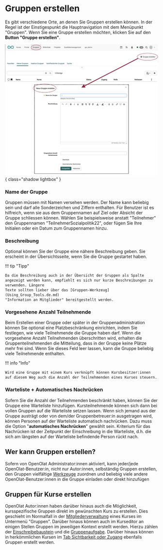 # Gruppen erstellen

Es gibt verschiedene Orte, an denen Sie Gruppen erstellen können. In der Regel ist der Einstigespunkt die Hauptnavigation mit dem Menüpunkt "Gruppen". Wenn Sie eine Gruppe erstellen möchten, klicken Sie auf den **Button "Gruppe erstellen"**.

![create_groups_v1_de.png](assets/create_groups_v1_de.png){ class="shadow lightbox" }


### Name der Gruppe

Gruppen müssen mit Namen versehen werden. Der Name kann beliebig sein und darf
alle Sonderzeichen und Ziffern enthalten. Für Benutzer ist es hilfreich, wenn
sie aus dem Gruppennamen auf Ziel oder Absicht der Gruppe schliessen können.
Wählen Sie beispielsweise anstatt "Teilnehmer" den Gruppennamen
"TeilnehmerSozialpolitik22", oder fügen Sie Ihre Initialen oder ein Datum zum
Gruppennamen hinzu.

### Beschreibung

Optional können Sie der Gruppe eine nähere Beschreibung geben. Sie erscheint
in der Übersichtsseite, wenn Sie die Gruppe gestartet haben.

!!! tip "Tipp"

    Da die Beschreibung auch in der Übersicht der Gruppen als Spalte angezeigt werden kann, empfiehlt es sich nur kurze Beschreibungen zu verwenden. Längere
    Texte sollten lieber über das [Gruppen-Werkzeug](Using_Group_Tools.de.md)
    "Information an Mitglieder" bereitgestellt werden.

###  Vorgesehene Anzahl Teilnehmende

Beim Erstellen einer Gruppe oder später in der Gruppenadministration können Sie optional eine Platzbeschränkung einrichten, indem Sie festlegen, wie viele
Teilnehmende die Gruppe haben darf. Wenn die vorgesehene Anzahl Teilnehmenden überschritten wird, erhalten die Gruppenteilnehmenden die Mitteilung, dass in der Gruppe keine Plätze mehr frei sind. Wenn Sie dieses Feld leer lassen, kann die Gruppe beliebig viele Teilnehmende enthalten.

!!! info "Info"

    Wird eine Gruppe mit einem Kurs verknüpft können Kursbesitzer:innen auf diesem Weg auch die Anzahl der Teilnehmenden eines Kurses steuern.

### Warteliste + Automatisches Nachrücken

Sofern Sie die Anzahl der Teilnehmenden beschränkt haben, können Sie der Gruppe eine Warteliste hinzufügen. Kursteilnehmende können sich dann bei vollen Gruppen auf die Warteliste setzen lassen. Wenn sich jemand aus der Gruppe austrägt
oder von dem/der Gruppenbetreuer:in ausgetragen wird, können Personen auf der Warteliste automatisch nachrücken. Dazu muss die Option "**automatisches Nachrücken**"
gewählt sein. Kriterium für das Nachrücken ist der Zeitpunkt der Einschreibung in die Warteliste, d.h. die sich am längsten auf der Warteliste befindende Person rückt nach.

## Wer kann Gruppen erstellen?

Sofern von OpenOlat Administrator:innen aktiviert, kann jeder/jede OpenOlat-Benutzer:in,
nicht nur Autor:innen, selbständig Gruppen erstellen, den Gruppen vielfältige
[Werkzeuge](Using_Group_Tools.de.md) zuordnen und beliebig
viele andere OpenOlat-Benutzer:innen in die Gruppe einladen oder direkt hinzufügen 

## Gruppen für Kurse erstellen

OpenOlat Autor:innen haben darüber hinaus auch die Möglichkeit, kursspezifische
Gruppen direkt im gewünschten Kurs zu erstellen. Dies geschieht
im Normalfall in der [Mitgliederverwaltung](../learningresources/Members_management.de.md) eines Kurses im Untermenü "Gruppen".
Darüber hinaus können auch im Kurseditor an einigen Stellen Gruppen im jeweiligen Kontext erstellt werden. Hierzu zählen der
[Einschreibebaustein](../learningresources/Course_Element_Enrolment.de.md) und die [Gruppenaufgabe](../learningresources/Course_Element_Grouptask.de.md). Darüber hinaus können in herkömmlichen Kursen im [Tab Sichtbarkeit oder Zugang](../learningresources/General_Configuration_of_Course_Elements.de.md) ebenfalls Gruppen erstellt werden.